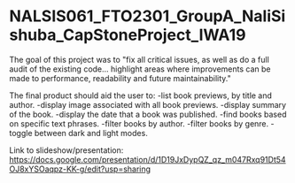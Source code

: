 # NALSIS061_FTO2301_GroupA_NaliSishuba_CapStoneProject_IWA19

The goal of this project was to "fix all critical issues, as well as do a full audit of the existing code... highlight areas where improvements can be made to performance, readability and future maintainability."

The final product should aid the user to: 
-list book previews, by title and author.
-display image associated with all book previews.
-display summary of the book.
-display the date that a book was published.
-find books based on specific text phrases.
-filter books by author.
-filter books by genre.
-toggle between dark and light modes.


Link to slideshow/presentation: https://docs.google.com/presentation/d/1D19JxDypQZ_qz_m047Rxq91Dt54OJ8xYSOaqpz-KK-g/edit?usp=sharing
